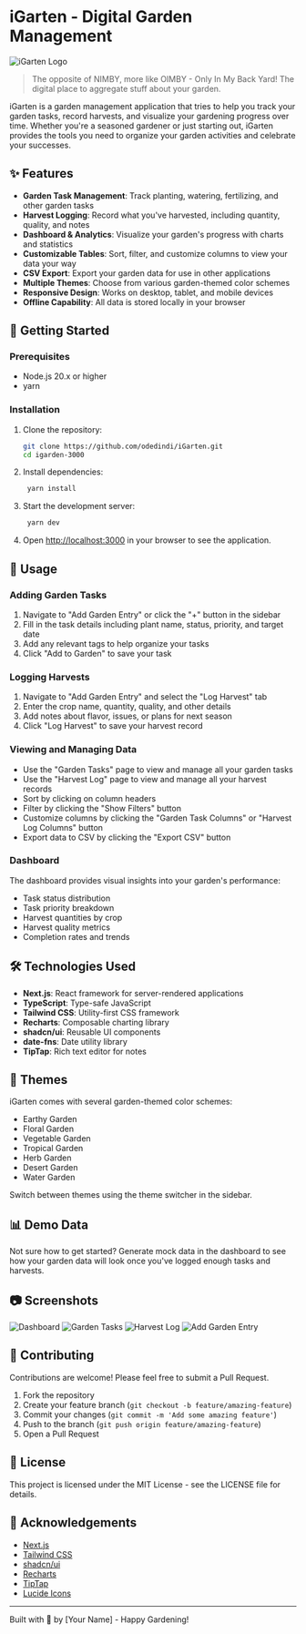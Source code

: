 # iGarten - Digital Garden Management

![iGarten Logo](https://placeholder.svg?height=100&width=300&text=iGarden+3000)

> The opposite of NIMBY, more like OIMBY - Only In My Back Yard! The digital place to aggregate stuff about your garden.

iGarten is a garden management application that tries to help you track your garden tasks, record harvests, and visualize your gardening progress over time. Whether you're a seasoned gardener or just starting out, iGarten provides the tools you need to organize your garden activities and celebrate your successes.

## ✨ Features

- **Garden Task Management**: Track planting, watering, fertilizing, and other garden tasks
- **Harvest Logging**: Record what you've harvested, including quantity, quality, and notes
- **Dashboard & Analytics**: Visualize your garden's progress with charts and statistics
- **Customizable Tables**: Sort, filter, and customize columns to view your data your way
- **CSV Export**: Export your garden data for use in other applications
- **Multiple Themes**: Choose from various garden-themed color schemes
- **Responsive Design**: Works on desktop, tablet, and mobile devices
- **Offline Capability**: All data is stored locally in your browser

## 🚀 Getting Started

### Prerequisites

- Node.js 20.x or higher
- yarn

### Installation

1. Clone the repository:
   ```bash
   git clone https://github.com/odedindi/iGarten.git
   cd igarden-3000
   ```

2. Install dependencies:
   ```bash
    yarn install
    ```

3. Start the development server:
   ```bash
    yarn dev
    ```

4. Open [http://localhost:3000](http://localhost:3000) in your browser to see the application.

## 📱 Usage

### Adding Garden Tasks

1. Navigate to "Add Garden Entry" or click the "+" button in the sidebar
2. Fill in the task details including plant name, status, priority, and target date
3. Add any relevant tags to help organize your tasks
4. Click "Add to Garden" to save your task

### Logging Harvests

1. Navigate to "Add Garden Entry" and select the "Log Harvest" tab
2. Enter the crop name, quantity, quality, and other details
3. Add notes about flavor, issues, or plans for next season
4. Click "Log Harvest" to save your harvest record

### Viewing and Managing Data

- Use the "Garden Tasks" page to view and manage all your garden tasks
- Use the "Harvest Log" page to view and manage all your harvest records
- Sort by clicking on column headers
- Filter by clicking the "Show Filters" button
- Customize columns by clicking the "Garden Task Columns" or "Harvest Log Columns" button
- Export data to CSV by clicking the "Export CSV" button

### Dashboard

The dashboard provides visual insights into your garden's performance:

- Task status distribution
- Task priority breakdown
- Harvest quantities by crop
- Harvest quality metrics
- Completion rates and trends

## 🛠️ Technologies Used

- **Next.js**: React framework for server-rendered applications
- **TypeScript**: Type-safe JavaScript
- **Tailwind CSS**: Utility-first CSS framework
- **Recharts**: Composable charting library
- **shadcn/ui**: Reusable UI components
- **date-fns**: Date utility library
- **TipTap**: Rich text editor for notes

## 🎨 Themes

iGarten comes with several garden-themed color schemes:

- Earthy Garden
- Floral Garden
- Vegetable Garden
- Tropical Garden
- Herb Garden
- Desert Garden
- Water Garden

Switch between themes using the theme switcher in the sidebar.

## 📊 Demo Data

Not sure how to get started? Generate mock data in the dashboard to see how your garden data will look once you've logged enough tasks and harvests.

## 📷 Screenshots

![Dashboard](https://placeholder.svg?height=200&width=400&text=Dashboard)
![Garden Tasks](https://placeholder.svg?height=200&width=400&text=Garden+Tasks)
![Harvest Log](https://placeholder.svg?height=200&width=400&text=Harvest+Log)
![Add Garden Entry](https://placeholder.svg?height=200&width=400&text=Add+Garden+Entry)

## 🤝 Contributing

Contributions are welcome! Please feel free to submit a Pull Request.

1. Fork the repository
2. Create your feature branch (`git checkout -b feature/amazing-feature`)
3. Commit your changes (`git commit -m 'Add some amazing feature'`)
4. Push to the branch (`git push origin feature/amazing-feature`)
5. Open a Pull Request

## 📝 License

This project is licensed under the MIT License - see the LICENSE file for details.

## 🙏 Acknowledgements

- [Next.js](https://nextjs.org/)
- [Tailwind CSS](https://tailwindcss.com/)
- [shadcn/ui](https://ui.shadcn.com/)
- [Recharts](https://recharts.org/)
- [TipTap](https://tiptap.dev/)
- [Lucide Icons](https://lucide.dev/)

---

Built with 🌱 by [Your Name] - Happy Gardening!
